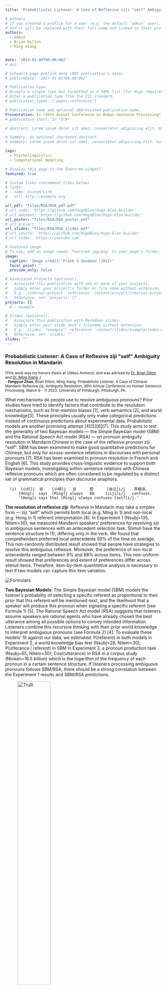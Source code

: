 ```yaml
---
title: 'Probabilistic Listener: A Case of Reflexive ziji "self" Ambiguity Resolution in Mandarin'

# Authors
# If you created a profile for a user (e.g. the default `admin` user), write the username (folder name) here
# and it will be replaced with their full name and linked to their profile.
authors:
  - admin
  - Brian Dillon
  - Ming Xiang


date: '2023-03-09T00:00:00Z'
# doi: ''

# Schedule page publish date (NOT publication's date).
# publishDate: '2017-01-01T00:00:00Z'

# Publication type.
# Accepts a single type but formatted as a YAML list (for Hugo requirements).
# Enter a publication type from the CSL standard.
# publication_types: ['paper-conference']

# Publication name and optional abbreviated publication name.
Presentation: In *36th Annual Conference on Human Sentence Processing*
# publication_short: In *ICW*

# abstract: Lorem ipsum dolor sit amet, consectetur adipiscing elit. Duis posuere tellus ac convallis placerat. Proin tincidunt magna sed ex sollicitudin condimentum. Sed ac faucibus dolor, scelerisque sollicitudin nisi. Cras purus urna, suscipit quis sapien eu, pulvinar tempor diam. Quisque risus orci, mollis id ante sit amet, gravida egestas nisl. Sed ac tempus magna. Proin in dui enim. Donec condimentum, sem id dapibus fringilla, tellus enim condimentum arcu, nec volutpat est felis vel metus. Vestibulum sit amet erat at nulla eleifend gravida.

# Summary. An optional shortened abstract.
# summary: Lorem ipsum dolor sit amet, consectetur adipiscing elit. Duis posuere tellus ac convallis placerat. Proin tincidunt magna sed ex sollicitudin condimentum.

tags:
  - Psycholinguistics
  - Computational modeling

# Display this page in the Featured widget?
featured: true

# Custom links (uncomment lines below)
# links:
# - name: Custom Link
#   url: http://example.org

url_pdf: "files/RSA/RSA_pdf.pdf"
# url_code: 'https://github.com/HugoBlox/hugo-blox-builder'
# url_dataset: 'https://github.com/HugoBlox/hugo-blox-builder'
url_poster: "files/RSA/RSA_poster.pdf"
# url_project: ''
url_slides: "files/RSA/RSA_slides.pdf"
# url_source: 'https://github.com/HugoBlox/hugo-blox-builder'
# url_video: 'https://youtube.com'

# Featured image
# To use, add an image named `featured.jpg/png` to your page's folder.
image:
  caption: 'Image credit: Frank & Goodman (2012)'
  focal_point: ''
  preview_only: false

# Associated Projects (optional).
#   Associate this publication with one or more of your projects.
#   Simply enter your project's folder or file name without extension.
#   E.g. `internal-project` references `content/project/internal-project/index.md`.
#   Otherwise, set `projects: []`.
projects: []
  # - example

# Slides (optional).
#   Associate this publication with Markdown slides.
#   Simply enter your slide deck's filename without extension.
#   E.g. `slides: "example"` references `content/slides/example/index.md`.
#   Otherwise, set `slides: ""`.
slides: ""
---
```

### Probabilistic Listener: A Case of Reflexive ziji "self" Ambiguity Resolution in Mandarin
<sup> (This work was my honors thesis at UMass Amherst, and was advised by <a href = "https://www.umass.edu/linguistics/member/brian-dillon"> Dr. Brian Dillon </a> and <a href = "https://linguistics.uchicago.edu/people/ming-xiang"> Dr. Ming Xiang </a>.) </sup>
<br>
<sup> - <strong>Fengyue Zhao</strong>, Brian Dillon, Ming Xiang. Probabilistic Listener: A Case of Chinese Mandarin Reflexive ziji. Ambiguity Resolution. 36th Annual Conference on Human Sentence Processing. March 9 - 11 2023. University of Pittsburgh, Pittsburgh, PA. </sup>

What mechanisms do people use to resolve ambiguous pronouns? Prior studies have tried to identify factors that contribute to the resolution mechanisms, such as first-mention biases [1], verb semantics [2], and world knowledge[3]. These principles usually only make categorical predictions instead of continuous predictions about experimental data. Probabilistic models are another promising attempt [4][5][6][7]. This study aims to test the generality of two Bayesian models — the Simple Bayesian model (SBM) and the Rational Speech Act model (RSA) — on pronoun ambiguity resolution in Mandarin Chinese in the case of the reflexive pronoun ziji "self". SBM has been examined to make good quantitative predictions for Chinese, but only for across-sentence relations in discourses with personal pronouns [7]. RSA has been examined in pronoun resolution in French and English [6]. This study provides cross-linguistic evidence to support both Bayesian models, investigating within-sentence relations with Chinese reflexive pronouns which are often considered to be regulated by a distinct set of grammatical principles than discourse anaphors.

      (1)  [小红]i  说    [小明]j   总      把      [自己]i/j    弄糊涂。
          [Hong]i  says  [Ming]j always   BA     [ziji]i/j   confuses.
          ‘[Hong]i says that [Ming]j always confuses [self]i/j.’

**The resolution of reflexive ziji**: Reflexive in Mandarin may take a simplex form — ziji “self” which permits both local (e.g. Ming in 1) and non-local (e.g. Hong in 1) referent interpretation [8]. In Experiment 1 (Nsubj=135, Nitem=30), we measured Mandarin speakers’ preferences for resolving ziji in ambiguous sentences with an antecedent selection task. Stimuli have the sentence structure in (1), differing only in the verb. We found that comprehenders preferred local antecedents 59% of the time on average. This non-randomly distributed result showed that people have strategies to resolve this ambiguous reflexive. Moreover, the preference of non-local antecedents ranged between 9% and 88% across items. This non-uniform result showed that preferences and extent of preferences differ across stimuli items. Therefore, item-by-item quantitative analysis is necessary to test if two models can capture this item variation. 

![Formulars](/files/RSA/RSA_pic1.png)

**Two Bayesian Models**: The Simple Bayesian model (SBM) models the listener’s probability of selecting  a specific referent as proportional to their prior that this referent will be mentioned next, and the likelihood that a speaker will produce this pronoun when signaling a specific referent (see Formula 1) [5]. The Rational Speech Act model (RSA) suggests that listeners assume speakers are rational agents who have already chosen the best utterance among all possible options to convey intended information. Listeners combine this recursive thinking with their prior world knowledge to interpret ambiguous pronouns (see Formula 2) [4]. To evaluate these models’ fit against our data, we estimated: P(referent) in both models in Experiment 2, a world knowledge bias test (Nsubj=28, Nitem=30); P(utterance | referent) in SBM in Experiment 3, a pronoun production task (Nsubj=65, Nitem=30); Cost(utterance) in RSA in a corpus study (Ntoken=16.5 billion) which is the logarithm of the frequency of each pronoun in a certain sentence structure. If listeners processing ambiguous pronouns follows SBM/RSA, there should be a strong correlation between the Experiment 1 results and SBM/RSA predictions.

<figure>
<img src="/uploads/RSA/RSA_pic2.png" alt="Trulli" style="width:50%">
<img src="/uploads/RSA/RSA_pic3.png" alt="Trulli" style="width:50%">
<figcaption align = "center"><b>Fig.1 - Fit RSA model predictions (top) and SBM model predictions (bottom) with experimental data from Experiment 1 on an item-by-item basis.</b></figcaption>
</figure>

| | R-squared  | MSE | MAE   | P-value        |
| ------------ | ------------ | ------------ | -----------: | ------------------- |
|SBM| 0.598 | 0.025    | 0.138 | 0.0007|
|RSA| 0.674   | 0.006    | 0.048     |0.0002|

<p style ="text-align: center;"><b><span style="font-size:0.8em">Table 1. R-squared, MSE, MAE, and P-value of the two models for model evaluations.</span></b></p>




**Results and Discussions**: Item-by-item quantitative analysis in Fig.1 shows that both SBM and RSA can make accurate predictions for the resolution of the ambiguous pronoun ziji (R2>0.59, p<0.001), providing a case study to support that within-sentence reflexive binding obeys principles of Bayesian inference too. Meanwhile, although both SBM and RSA are Bayesian models, the statistical results in Table 1 show that RSA performs a little better while SBM overestimates the non-local antecedent choices and underestimates the local antecedent choices. The difference between two models is that listeners in SBM reason about the production of the pronoun directly using their own experience without encoding explicit the frequency of pronouns, while listeners in RSA are rational and reason indirectly by thinking about how a rational speaker would choose pronouns, and this rational speaker would explicitly take the frequency of pronouns into account (the Cost term in Formula 2). One possible explanation for this is that a multilevel recursive reasoning between listeners and speakers coupled with the explicitly encoded frequency of pronouns could enhance model predictions, leading to a better fit between RSA and the experimental data. 

### References
[1] Järvikivi, J., van Gompel, R. P., Hyönä, J., & Bertram, R. (2005). Psychological Science. 

[2] Koornneef A. W., & van Berkum J. J. A. (2006). Journal of Memory and Language. 

[3] Hobbs, J. R. (1979). Cognitive Science.   

[4] Frank, M. C., & Goodman, N. D. (2012). Science.      

[5] Kehler, A, & Rohde, H. (2013). Theoretical Linguistics. 

[6] Schulz, M., Burnett, H., & Hemforth, B. (2021). A Journal of General Linguistics. 

[7] Zhan, M., Levy, R., Kehler, A. (2020). PLOS ONE. 

[8] Huang, C.-T. J., Li, Y.-h. A., & Li, Y. (2009). Cambridge University Press. 

